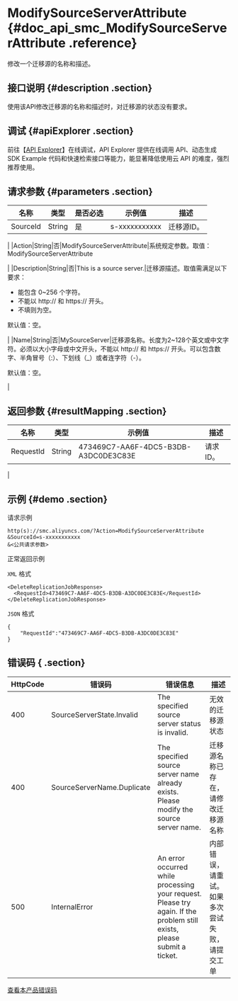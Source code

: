 # ModifySourceServerAttribute {#doc_api_smc_ModifySourceServerAttribute .reference}

修改一个迁移源的名称和描述。

## 接口说明 {#description .section}

使用该API修改迁移源的名称和描述时，对迁移源的状态没有要求。

## 调试 {#apiExplorer .section}

前往【[API Explorer](https://api.aliyun.com/#product=smc&api=ModifySourceServerAttribute)】在线调试，API Explorer 提供在线调用 API、动态生成 SDK Example 代码和快速检索接口等能力，能显著降低使用云 API 的难度，强烈推荐使用。

## 请求参数 {#parameters .section}

|名称|类型|是否必选|示例值|描述|
|--|--|----|---|--|
|SourceId|String|是|s-xxxxxxxxxxx|迁移源ID。

 |
|Action|String|否|ModifySourceServerAttribute|系统规定参数。取值：ModifySourceServerAttribute

 |
|Description|String|否|This is a source server.|迁移源描述。取值需满足以下要求：

 -   能包含 0~256 个字符。
-   不能以 http:// 和 https:// 开头。
-   不填则为空。

 默认值：空。

 |
|Name|String|否|MySourceServer|迁移源名称。长度为2~128个英文或中文字符。必须以大小字母或中文开头，不能以 http:// 和 https:// 开头。可以包含数字、半角冒号（:）、下划线（\_）或者连字符（-）。

 默认值：空。

 |

## 返回参数 {#resultMapping .section}

|名称|类型|示例值|描述|
|--|--|---|--|
|RequestId|String|473469C7-AA6F-4DC5-B3DB-A3DC0DE3C83E|请求ID。

 |

## 示例 {#demo .section}

请求示例

``` {#request_demo}
http(s)://smc.aliyuncs.com/?Action=ModifySourceServerAttribute
&SourceId=s-xxxxxxxxxxx
&<公共请求参数>
```

正常返回示例

`XML` 格式

``` {#xml_return_success_demo}
<DeleteReplicationJobResponse>
  <RequestId>473469C7-AA6F-4DC5-B3DB-A3DC0DE3C83E</RequestId>
</DeleteReplicationJobResponse>

```

`JSON` 格式

``` {#json_return_success_demo}
{
	"RequestId":"473469C7-AA6F-4DC5-B3DB-A3DC0DE3C83E"
}
```

## 错误码 { .section}

|HttpCode|错误码|错误信息|描述|
|--------|---|----|--|
|400|SourceServerState.Invalid|The specified source server status is invalid.|无效的迁移源状态|
|400|SourceServerName.Duplicate|The specified source server name already exists. Please modify the source server name.|迁移源名称已存在，请修改迁移源名称|
|500|InternalError|An error occurred while processing your request. Please try again. If the problem still exists, please submit a ticket.|内部错误，请重试。如果多次尝试失败，请提交工单|

[查看本产品错误码](https://error-center.aliyun.com/status/product/smc)

